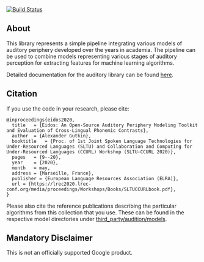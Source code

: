 [![Build Status](https://travis-ci.org/google/eidos-audition.svg?branch=master)](https://travis-ci.org/google/eidos-audition)

## About

This library represents a simple pipeline integrating various models
of auditory periphery developed over the years in academia. The pipeline
can be used to combine models representing various stages of auditory
perception for extracting features for machine learning algorithms.

Detailed documentation for the auditory library can be found
[here](eidos/audition/README.md).

## Citation

If you use the code in your research, please cite:

```
@inproceedings{eidos2020,
  title   = {Eidos: An Open-Source Auditory Periphery Modeling Toolkit and Evaluation of Cross-Lingual Phonemic Contrasts},
  author  = {Alexander Gutkin},
  booktitle   = {Proc. of 1st Joint Spoken Language Technologies for Under-Resourced Languages (SLTU) and Collaboration and Computing for Under-Resourced Languages (CCURL) Workshop (SLTU-CCURL 2020)},
  pages   = {9--20},
  year    = {2020},
  month   = may,
  address = {Marseille, France},
  publisher = {European Language Resources Association (ELRA)},
  url = {https://lrec2020.lrec-conf.org/media/proceedings/Workshops/Books/SLTUCCURLbook.pdf},
}
```

Please also cite the reference publications describing the particular algorithms
from this collection that you use. These can be found in the respective model
directories under [third_party/audition/models](third_party/audition/models).

## Mandatory Disclaimer

This is not an officially supported Google product.
